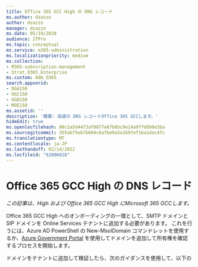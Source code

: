 ```yaml
---
title: Office 365 GCC High の DNS レコード
ms.author: dzazzo
author: dzazzo
manager: dzazzo
ms.date: 05/19/2020
audience: ITPro
ms.topic: conceptual
ms.service: o365-administration
ms.localizationpriority: medium
ms.collection:
- M365-subscription-management
- Strat_O365_Enterprise
ms.custom: Adm_O365
search.appverid:
- OGA150
- OGC150
- OGD150
- MOE150
ms.assetid: ''
description: '概要: 高値の DNS レコードOffice 365 GCCします。'
hideEdit: true
ms.openlocfilehash: 80c1a5d4473af0877e67b6bc9e14a9ffd890e3ba
ms.sourcegitcommit: 355ab75eb7b604c6afbe9a5a1b97ef16a1dec4fc
ms.translationtype: MT
ms.contentlocale: ja-JP
ms.lasthandoff: 02/14/2022
ms.locfileid: "62806818"
---
```

# <a name="dns-records-for-office-365-gcc-high"></a>Office 365 GCC High の DNS レコード

*この記事は、High および Office 365 GCC High にMicrosoft 365 GCCします。*

Office 365 GCC High へのオンボーディングの一環として、SMTP ドメインと SIP ドメインを Online Services テナントに追加する必要があります。  これを行うには、Azure AD PowerShell の New-MsolDomain コマンドレットを使用するか、[Azure Government Portal](https://portal.azure.us) を使用してドメインを追加して所有権を確認するプロセスを開始します。

ドメインをテナントに追加して検証したら、次のガイダンスを使用して、以下のサービスに適切な DNS レコードを追加します。  受信 MX レコードおよび既存の Exchange 自動検出レコードに関して、組織のニーズに合わせて以下の表を変更する必要がある場合があります。  これらの DNS レコードをメッセージング チームと調整して、電子メールの停止や配信の誤りを避けることを強く推奨します。

## <a name="exchange-online"></a>Exchange Online

| Type | Priority | ホスト名 | アドレスまたは値をポイントする | TTL |
| --- | --- | --- | --- | --- |
| MX | 0 | @ | *tenant.mail.protection.office365.us* (詳細については、以下を参照してください) | 1 時間 |
| TXT | - | @ | v=spf1 include:spf.protection.office365.us -all | 1 時間 |
| CNAME | - | autodiscover | autodiscover.office365.us | 1 時間 |

### <a name="exchange-autodiscover-record"></a>Exchange検出レコード

オンプレミスでExchange Server場合は、Exchange Online への移行中に既存のレコードを残し、移行が完了したらそのレコードを更新することをお勧めします。 

### <a name="exchange-online-mx-record"></a>Exchange Online MX レコード

受け入れドメインの MX レコード値は、上記の標準形式に従います。*tenant.mail.protection.office365.us* は、テナントを既定のテナント名の最初の部分に置き換えます。

たとえば、テナント名が contoso.onmicrosoft.us、MX レコード **contoso.mail.protection.office365.us として使用** します。

## <a name="skype-for-business-online"></a>Skype for Business Online

### <a name="cname-records"></a>CNAME レコード

| 種類 | ホスト名 | アドレスまたは値をポイントする | TTL |
| --- | --- | --- | --- |
| CNAME | sip | sipdir.online.gov.skypeforbusiness.us | 1 時間 |
| CNAME | lyncdiscover | webdir.online.gov.skypeforbusiness.us | 1 時間 |

### <a name="srv-records"></a>SRV レコード

| 種類 | サービス | プロトコル | ポート | 太さ | 優先度 | 名前 | Target | TTL |
| --- | --- | --- | --- | --- | --- | --- | --- | --- |
| SRV | \_sip | \_tls | 443 | 1 | 100 | @ | sipdir.online.gov.skypeforbusiness.us | 1 時間 |
| SRV | \_sipfederationtls | \_tcp | 5061 | 1 | 100 | @ | sipfed.online.gov.skypeforbusiness.us | 1 時間 |

## <a name="other-dns-records"></a>その他の DNS レコード

> [!IMPORTANT]
> DNS ゾーンに既存の *msoid* CNAME レコードがある場合は、この時点で DNS  からレコードを削除する必要があります。  msoid レコードは、Microsoft 365 Enterprise (以前はOffice 365 ProPlus *)* と互換性がありません。ライセンス認証が成功しません。
